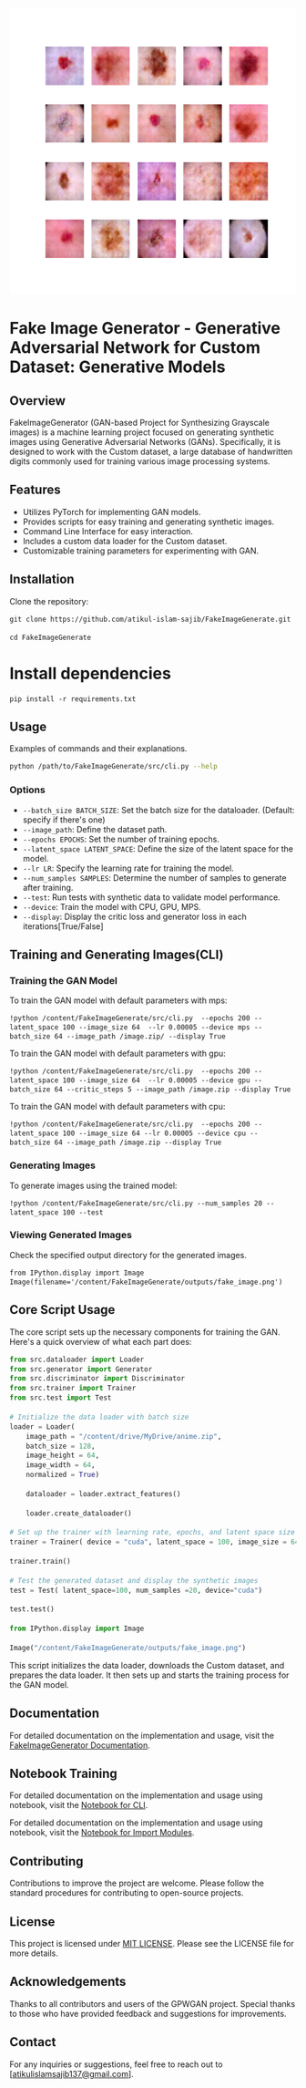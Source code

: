 ![GPCGAN](./outputs/fake_image.png)

# Fake Image Generator - Generative Adversarial Network for Custom Dataset: Generative Models

## Overview

FakeImageGenerator (GAN-based Project for Synthesizing Grayscale images) is a machine learning project focused on generating synthetic images using Generative Adversarial Networks (GANs). Specifically, it is designed to work with the Custom dataset, a large database of handwritten digits commonly used for training various image processing systems.

## Features

- Utilizes PyTorch for implementing GAN models.
- Provides scripts for easy training and generating synthetic images.
- Command Line Interface for easy interaction.
- Includes a custom data loader for the Custom dataset.
- Customizable training parameters for experimenting with GAN.

## Installation

Clone the repository:

```
git clone https://github.com/atikul-islam-sajib/FakeImageGenerate.git

cd FakeImageGenerate
```

# Install dependencies

```
pip install -r requirements.txt
```

## Usage

Examples of commands and their explanations.

```bash
python /path/to/FakeImageGenerate/src/cli.py --help
```

### Options

- `--batch_size BATCH_SIZE`: Set the batch size for the dataloader. (Default: specify if there's one)
- `--image_path`: Define the dataset path.
- `--epochs EPOCHS`: Set the number of training epochs.
- `--latent_space LATENT_SPACE`: Define the size of the latent space for the model.
- `--lr LR`: Specify the learning rate for training the model.
- `--num_samples SAMPLES`: Determine the number of samples to generate after training.
- `--test`: Run tests with synthetic data to validate model performance.
- `--device`: Train the model with CPU, GPU, MPS.
- `--display`: Display the critic loss and generator loss in each iterations[True/False]

## Training and Generating Images(CLI)

### Training the GAN Model

To train the GAN model with default parameters with mps:

```
!python /content/FakeImageGenerate/src/cli.py  --epochs 200 --latent_space 100 --image_size 64  --lr 0.00005 --device mps --batch_size 64 --image_path /image.zip/ --display True
```

To train the GAN model with default parameters with gpu:

```
!python /content/FakeImageGenerate/src/cli.py  --epochs 200 --latent_space 100 --image_size 64  --lr 0.00005 --device gpu --batch_size 64 --critic_steps 5 --image_path /image.zip --display True
```

To train the GAN model with default parameters with cpu:

```
!python /content/FakeImageGenerate/src/cli.py  --epochs 200 --latent_space 100 --image_size 64 --lr 0.00005 --device cpu --batch_size 64 --image_path /image.zip --display True
```

### Generating Images

To generate images using the trained model:

```
!python /content/FakeImageGenerate/src/cli.py --num_samples 20 --latent_space 100 --test
```

### Viewing Generated Images

Check the specified output directory for the generated images.

```
from IPython.display import Image
Image(filename='/content/FakeImageGenerate/outputs/fake_image.png')
```

## Core Script Usage

The core script sets up the necessary components for training the GAN. Here's a quick overview of what each part does:

```python
from src.dataloader import Loader
from src.generator import Generator
from src.discriminator import Discriminator
from src.trainer import Trainer
from src.test import Test

# Initialize the data loader with batch size
loader = Loader(
    image_path = "/content/drive/MyDrive/anime.zip",
    batch_size = 128,
    image_height = 64,
    image_width = 64,
    normalized = True)

    dataloader = loader.extract_features()

    loader.create_dataloader()

# Set up the trainer with learning rate, epochs, and latent space size
trainer = Trainer( device = "cuda", latent_space = 100, image_size = 64, lr = 0.0002, epochs = 20, display = True)

trainer.train()

# Test the generated dataset and display the synthetic images
test = Test( latent_space=100, num_samples =20, device="cuda")

test.test()

from IPython.display import Image

Image("/content/FakeImageGenerate/outputs/fake_image.png")
```

This script initializes the data loader, downloads the Custom dataset, and prepares the data loader. It then sets up and starts the training process for the GAN model.

## Documentation

For detailed documentation on the implementation and usage, visit the [FakeImageGenerator Documentation](https://atikul-islam-sajib.github.io/GPWGAN-deploy/).

## Notebook Training

For detailed documentation on the implementation and usage using notebook, visit the [Notebook for CLI](./notebooks/ModelTrain_CLI.ipynb).

For detailed documentation on the implementation and usage using notebook, visit the [Notebook for Import Modules](./notebooks/ModelTrain_Import_Modules.ipynb).

## Contributing

Contributions to improve the project are welcome. Please follow the standard procedures for contributing to open-source projects.

## License

This project is licensed under [MIT LICENSE](./LICENSE). Please see the LICENSE file for more details.

## Acknowledgements

Thanks to all contributors and users of the GPWGAN project. Special thanks to those who have provided feedback and suggestions for improvements.

## Contact

For any inquiries or suggestions, feel free to reach out to [atikulislamsajib137@gmail.com].
